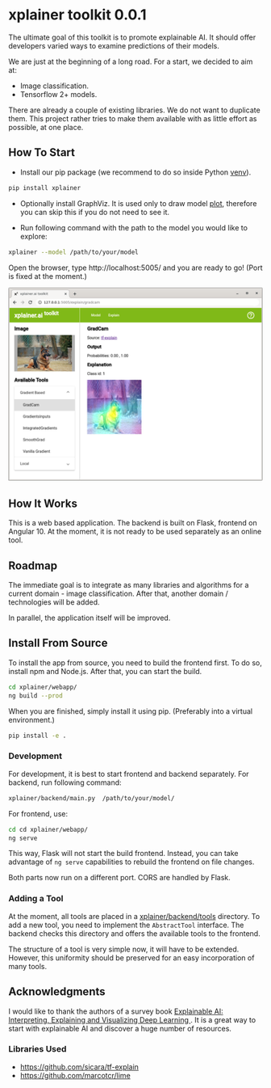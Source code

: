 # xplainer toolkit 0.0.1
The ultimate goal of this toolkit is to promote explainable AI. 
It should offer developers varied ways to examine predictions of their models.

We are just at the beginning of a long road. For a start, we decided to aim at:
- Image classification.
- Tensorflow 2+ models.

There are already a couple of existing libraries. We do not want to duplicate them.
This project rather tries to make them available with as little effort as possible,
at one place.

## How To Start
- Install our pip package (we recommend to do so inside Python [venv](https://docs.python.org/3/library/venv.html)).
```bash
pip install xplainer
```
- Optionally install GraphViz. It is used only to draw model 
[plot](https://www.tensorflow.org/api_docs/python/tf/keras/utils/plot_model), 
therefore you can skip this if you do not need to see it.

- Run following command with the path to the model you would like to explore:
```bash
xplainer --model /path/to/your/model
```

Open the browser, type http://localhost:5005/ and you are ready to go!
(Port is fixed at the moment.)

<p align="center">
  <img alt="application screenshot" src="./media/app_screenshot.png" width="600" />
</p>

## How It Works
This is a web based application. The backend is built on Flask, frontend on Angular 10.
At the moment, it is not ready to be used separately as an online tool. 

## Roadmap
The immediate goal is to integrate as many libraries 
and algorithms for a current domain - image classification. After that, another domain / technologies will be added. 

In parallel, the application itself will be improved. 

## Install From Source
To install the app from source, you need to build the frontend first. 
To do so, install npm and Node.js. After that, you can start the build. 
```bash
cd xplainer/webapp/
ng build --prod
```

When you are finished, simply install it using pip. 
(Preferably into a virtual environment.)
```bash
pip install -e .
```

### Development
For development, it is best to start frontend and backend separately. For backend, run following command:
```bash
xplainer/backend/main.py  /path/to/your/model/
```

For frontend, use:
```bash
cd cd xplainer/webapp/
ng serve
```

This way, Flask will not start the build frontend. 
Instead, you can take advantage of `ng serve` capabilities to rebuild the frontend on file changes.

Both parts now run on a different port. CORS are handled by Flask.

### Adding a Tool
At the moment, all tools are placed in a [xplainer/backend/tools](xplainer/backend/tools) directory.
To add a new tool, you need to implement the `AbstractTool` interface.
The backend checks this directory and offers the available tools to the frontend.

The structure of a tool is very simple now, it will have to be extended.
However, this uniformity should be preserved for an easy incorporation of many tools.


## Acknowledgments
I would like to thank the authors of a survey book
[Explainable AI: Interpreting, Explaining and Visualizing Deep Learning ](https://www.springer.com/gp/book/9783030289539).
It is a great way to start with explainable AI and discover a huge number of resources.

### Libraries Used
- https://github.com/sicara/tf-explain
- https://github.com/marcotcr/lime
